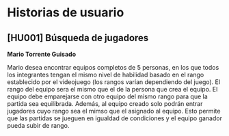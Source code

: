 # Historias de usuario

## [HU001] Búsqueda de jugadores

**Mario Torrente Guisado**

Mario desea encontrar equipos completos de 5 personas, en los que todos los integrantes tengan el mismo nivel de habilidad basado en el rango establecido por el videojuego (los rangos varían dependiendo del juego). El rango del equipo sera el mismo que el de la persona que crea el equipo. El equipo debe emparejarse con otro equipo del mismo rango para que la partida sea equilibrada. Además, al equipo creado solo podrán entrar jugadores cuyo rango sea el mimso que el asignado al equipo. Esto permite que las partidas se jueguen en igualdad de condiciones y el equipo ganador pueda subir de rango.
